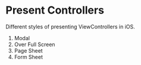 # Present Controllers
Different styles of presenting ViewControllers in iOS.
1) Modal
2) Over Full Screen
3) Page Sheet
4) Form Sheet
